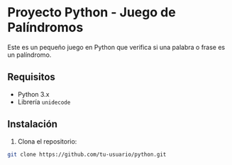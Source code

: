 # Proyecto Python - Juego de Palíndromos

Este es un pequeño juego en Python que verifica si una palabra o frase es un palíndromo.

## Requisitos
- Python 3.x
- Librería `unidecode`

## Instalación

1. Clona el repositorio:
```bash
git clone https://github.com/tu-usuario/python.git
